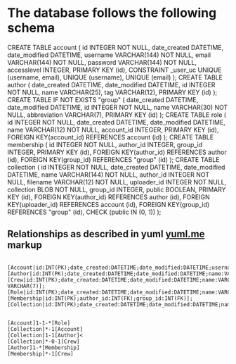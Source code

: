 The database follows the following schema
=========================================

CREATE TABLE account (
	id INTEGER NOT NULL, 
	date_created DATETIME, 
	date_modified DATETIME, 
	username VARCHAR(144) NOT NULL, 
	email VARCHAR(144) NOT NULL, 
	password VARCHAR(144) NOT NULL, 
	accesslevel INTEGER, 
	PRIMARY KEY (id), 
	CONSTRAINT _user_uc UNIQUE (username, email), 
	UNIQUE (username), 
	UNIQUE (email)
);
CREATE TABLE author (
	date_created DATETIME, 
	date_modified DATETIME, 
	id INTEGER NOT NULL, 
	name VARCHAR(25), 
	tag VARCHAR(12), 
	PRIMARY KEY (id)
);
CREATE TABLE IF NOT EXISTS "group" (
	date_created DATETIME, 
	date_modified DATETIME, 
	id INTEGER NOT NULL, 
	name VARCHAR(30) NOT NULL, 
	abbreviation VARCHAR(7), 
	PRIMARY KEY (id)
);
CREATE TABLE role (
	id INTEGER NOT NULL, 
	date_created DATETIME, 
	date_modified DATETIME, 
	name VARCHAR(12) NOT NULL, 
	account_id INTEGER, 
	PRIMARY KEY (id), 
	FOREIGN KEY(account_id) REFERENCES account (id)
);
CREATE TABLE membership (
	id INTEGER NOT NULL, 
	author_id INTEGER, 
	group_id INTEGER, 
	PRIMARY KEY (id), 
	FOREIGN KEY(author_id) REFERENCES author (id), 
	FOREIGN KEY(group_id) REFERENCES "group" (id)
);
CREATE TABLE collection (
	id INTEGER NOT NULL, 
	date_created DATETIME, 
	date_modified DATETIME, 
	name VARCHAR(144) NOT NULL, 
	author_id INTEGER NOT NULL, 
	filename VARCHAR(12) NOT NULL, 
	uploader_id INTEGER NOT NULL, 
	collection BLOB NOT NULL, 
	group_id INTEGER, 
	public BOOLEAN, 
	PRIMARY KEY (id), 
	FOREIGN KEY(author_id) REFERENCES author (id), 
	FOREIGN KEY(uploader_id) REFERENCES account (id), 
	FOREIGN KEY(group_id) REFERENCES "group" (id), 
	CHECK (public IN (0, 1))
);


Relationships as described in yuml [yuml.me](http://yuml.me) markup
----------------------------

```

[Account|id:INT(PK);date_created:DATETIME;date_modified:DATETIME;username:VARCHAR(144);email:VARCHAR(144);password:VARCHAR(144);accesslevel:INTEGER]
[Author|id:INT(PK);date_created:DATETIME;date_modified:DATETIME;name:VARCHAR(25);tag:VARCHAR(12)]
[Crew|id:INT(PK);date_created:DATETIME;date_modified:DATETIME;name:VARCHAR(30);abbreviation VARCHAR(7)];
[Role|id:INT(PK);date_created:DATETIME;date_modified:DATETIME;name:VARCHAR(12);account_id:INT(FK)];
[Membership|id:INT(PK);author_id:INT(FK);group_id:INT(FK)];
[Collection|id:INT(PK);date_created:DATETIME;date_modified:DATETIME;name:VARCHAR(144);author_id:INT(FK);filename:VARCHAR(12);uploader_id:INT(FK);colly:BLOB;group_id:INT(FK);public:BOOLEAN]


[Account]1-1-*[Role]
[Collection]*-1[Account]
[Collection]1-1[Author]<
[Collection]*-0-1[Crew]
[Author]1-*[Membership]
[Membership]*-1[Crew]

```

